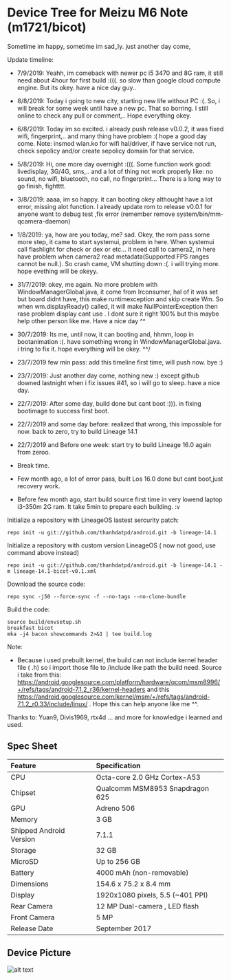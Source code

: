 # Device Tree for Meizu M6 Note (m1721/bicot)


Sometime im happy, sometime im sad_ly. just another day come, 

Update timeline:

- 7/9/2019: Yeahh, im comeback with newer pc i5 3470 and 8G ram, it still need about 4hour for first build :(((. so slow than google cloud compute engine. But its okey. have a nice day guy..

- 8/8/2019: Today i going to new city, starting new life without PC :(. So, i will break for some week until have a new pc. That so borring. I still online to check any pull or comment,.. Hope everything okey.

- 6/8/2019: Today im so excited. i already push release v0.0.2, it was fixed wifi, fingerprint,.. and many thing have problem :( hope a good day come. Note: insmod wlan.ko for wifi hal/driver, if have service not run, check sepolicy and/or create sepolicy domain for that service.

- 5/8/2019: Hi, one more day overnight :(((. Some function work good: livedisplay, 3G/4G, sms,.. and a lot of thing not work properly like: no sound, no wifi, bluetooth, no call, no fingerprint... There is a long way to go finish, fightttt. 

- 3/8/2019: aaaa, im so happy. it can booting okey althought have a lot error, missing alot function. I already update rom to release v0.0.1 for anyone want to debug test ,fix error (remember remove system/bin/mm-qcamera-daemon)

- 1/8/2019: ya, how are you today, me? sad. Okey, the rom pass some more step, it came to start systemui, problem in here. When systemui call flashlight for check or dex or etc... it need call to camera2, in here have problem when camera2 read metadata(Supported FPS ranges cannot be null.). So crash came, VM shutting down :(. i will trying more. hope evething will be okeyy.

- 31/7/2019: okey, me again. No more problem with WindowManagerGlobal.java, it come from Irconsumer, hal of it was set but board didnt have, this make runtimexception and skip create Wm. So when wm.displayReady() called, it will make NullPointerException then rase problem display cant use . I dont sure it right 100% but this maybe help other person like me. Have a nice day ^^

- 30/7/2019: Its me, until now, it can booting and, hhmm, loop in bootanimation :(. have something wrong in WindowManagerGlobal.java. i tring to fix it. hope everything will be okey. ^^/ 

- 23/7/2019 few min pass: add this timeline first time, will push now. bye :)

- 23/7/2019: Just another day come, nothing new :) except github downed lastnight when i fix issues #41, so i will go to sleep. have a nice day. 

- 22/7/2019: After some day, build done but cant boot :))). in fixing bootimage to success first boot. 

- 22/7/2019 and some day before: realized that wrong, this impossible for now. back to zero, try to build Lineage 14.1

- 22/7/2019 and Before one week: start try to build Lineage 16.0 again from zeroo.

- Break time.

- Few month ago, a lot of error pass, built Los 16.0 done but cant boot,just recovery work.

- Before few month ago, start build source first time in very lowend laptop i3-350m 2G ram. It take 5min to prepare each building. :v





Initialize a repository with LineageOS lastest sercurity patch:

    repo init -u git://github.com/thanhdatpd/android.git -b lineage-14.1

Initialize a repository with custom version LineageOS ( now not good, use command above instead)

    repo init -u git://github.com/thanhdatpd/android.git -b lineage-14.1 -m lineage-14.1-bicot-v0.1.xml
  
Download the source code:

    repo sync -j50 --force-sync -f --no-tags --no-clone-bundle

Build the code:

    source build/envsetup.sh
    breakfast bicot
    mka -j4 bacon showcommands 2>&1 | tee build.log










Note:

- Because i used prebuilt kernel, the build can not include kernel header file ( .h) so i import those file to /include like path the build need. Source i take from this: https://android.googlesource.com/platform/hardware/qcom/msm8996/+/refs/tags/android-7.1.2_r36/kernel-headers and this https://android.googlesource.com/kernel/msm/+/refs/tags/android-7.1.2_r0.33/include/linux/ . Hope this can help anyone like me ^^.



Thanks to: Yuan9, Divis1969, rtx4d ... and more for knowledge i learned and used. 



## Spec Sheet

| Feature                 | Specification                     |
| :---------------------- | :-------------------------------- |
| CPU                     | Octa-core 2.0 GHz Cortex-A53      |
| Chipset                 | Qualcomm MSM8953 Snapdragon 625   |
| GPU                     | Adreno 506                        |
| Memory                  | 3 GB                              |
| Shipped Android Version | 7.1.1                             |
| Storage                 | 32 GB                             |
| MicroSD                 | Up to 256 GB                      |
| Battery                 | 4000 mAh (non-removable)          |
| Dimensions              | 154.6 x 75.2 x 8.4 mm
| Display                 | 1920x1080 pixels, 5.5 (~401 PPI)  |
| Rear Camera             | 12 MP Dual-camera , LED flash     |
| Front Camera            | 5 MP                              |
| Release Date            | September 2017                    |

## Device Picture

![alt text](https://cdn2.gsmarena.com/vv/pics/meizu/meizu-m6-note-13.jpg)
